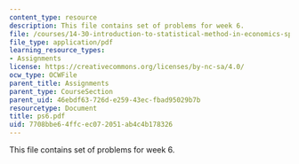 ```yaml
---
content_type: resource
description: This file contains set of problems for week 6.
file: /courses/14-30-introduction-to-statistical-method-in-economics-spring-2006/7708bbe64ffcec072051ab4c4b178326_ps6.pdf
file_type: application/pdf
learning_resource_types:
- Assignments
license: https://creativecommons.org/licenses/by-nc-sa/4.0/
ocw_type: OCWFile
parent_title: Assignments
parent_type: CourseSection
parent_uid: 46ebdf63-726d-e259-43ec-fbad95029b7b
resourcetype: Document
title: ps6.pdf
uid: 7708bbe6-4ffc-ec07-2051-ab4c4b178326
---
```

This file contains set of problems for week 6.